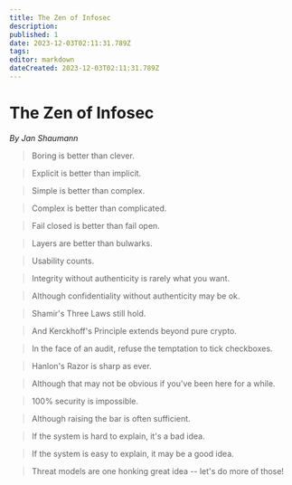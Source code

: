 ```yaml
---
title: The Zen of Infosec
description: 
published: 1
date: 2023-12-03T02:11:31.789Z
tags: 
editor: markdown
dateCreated: 2023-12-03T02:11:31.789Z
---
```


# The Zen of Infosec
*By Jan Shaumann*

> Boring is better than clever.

> Explicit is better than implicit.

> Simple is better than complex.

> Complex is better than complicated.

> Fail closed is better than fail open.

> Layers are better than bulwarks.

> Usability counts.

> Integrity without authenticity is rarely what you want.

> Although confidentiality without authenticity may be ok.

> Shamir's Three Laws still hold.

> And Kerckhoff's Principle extends beyond pure crypto.

> In the face of an audit, refuse the temptation to tick checkboxes.

> Hanlon's Razor is sharp as ever.

> Although that may not be obvious if you've been here for a while.

> 100% security is impossible.

> Although raising the bar is often sufficient.

> If the system is hard to explain, it's a bad idea.

> If the system is easy to explain, it may be a good idea.

> Threat models are one honking great idea -- let's do more of those!